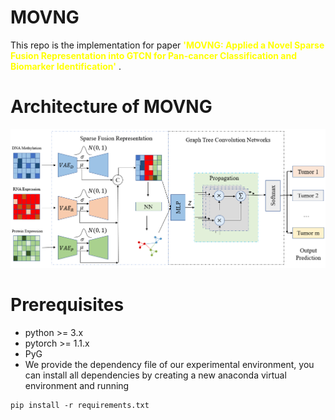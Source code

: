 # MOVNG

This repo is the implementation for paper <font color=Yellow>**'MOVNG: Applied a Novel Sparse Fusion Representation into GTCN
for Pan-cancer Classification and Biomarker Identification'** </font>.

# Architecture of MOVNG
![](figures/overall_framework0.png)

# Prerequisites

* python >= 3.x
* pytorch >= 1.1.x
* PyG 
* We provide the dependency file of our experimental environment, you can install 
all dependencies by creating a new anaconda virtual environment and running 
```shell
pip install -r requirements.txt
```